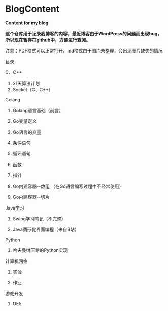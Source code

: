 # BlogContent
**Content for my blog**

**这个仓库用于记录我博客的内容，最近博客由于WordPress的问题而出现bug，所以现在暂存在github中，方便进行查阅。**

注意：PDF格式可以正常打开，md格式由于图片未整理，会出现图片缺失的情况

目录

C、C++

1. 21天算法计划
2. Socket（C、C++）

Golang

1. Golang语言基础（前言）

2. Go变量定义

3. Go语言的变量

4. 条件语句

5. 循环语句

6. 函数

7. 指针

8. Go内建容器--数组 （在Go语言编写过程中不经常使用）

9. Go内建容器--切片

Java学习

1. Swing学习笔记（不完整）

2. Java图形化界面编程（来自B站）

   

Python

1. 哈夫曼树压缩的Python实现

   

计算机网络

1. 实验

2. 作业

   

游戏开发

1. UE5
